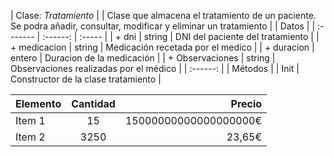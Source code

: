 | Clase: *Tratamiento* |
| Clase que almacena el tratamiento de un paciente. Se podra añadir, consultar, modificar y eliminar un tratamiento |
| Datos |
| :------- | :------: | :----- |
| + dni   | string | DNI del paciente del tratamiento |
| + medicacion | string | Medicación recetada por el medico |
| + duracion | entero | Duracion de la medicación |
| + Observaciones | string | Observaciones realizadas por el médico |
| :------: |
| Métodos |
| Init | Constructor de la clase tratamiento |



| Elemento | Cantidad | Precio |
| :------- | :------: | -----: |
| Item 1   | 15       | 15000000000000000000€                                 |
| Item 2   | 3250     | 23,65€ |

